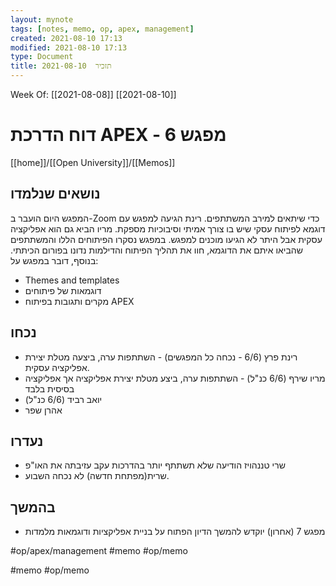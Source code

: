 ```yaml
---
layout: mynote
tags: [notes, memo, op, apex, management] 
created: 2021-08-10 17:13
modified: 2021-08-10 17:13
type: Document
title: תזכיר  2021-08-10
---
```

Week Of: [[2021-08-08]]
[[2021-08-10]]

# דוח הדרכת APEX	- מפגש 6	
[[home]]/[[Open University]]/[[Memos]]
## נושאים שנלמדו
המפגש היום הועבר ב-Zoom כדי שיתאים למירב המשתתפים.
רינת הגיעה למפגש עם דוגמא לפיתוח עסקי שיש בו צורך אמיתי וסיבוכיות מספקת.
מריו הביא גם הוא אפליקציה עסקית אבל היתר לא הגיעו מוכנים למפגש.
במפגש נסקרו הפיתוחים הללו והמשתתפים שהביאו איתם את הדוגמא, חוו את תהליך הפיתוח והדילמות נדונו בפורום הכיתתי.
בנוסף, דובר במפגש על:
- Themes and templates
- דוגמאות של פיתוחים
- מקרים ותגובות בפיתוח APEX

## נכחו

- רינת פרץ (6/6 - נכחה כל המפגשים)   - השתתפות ערה, ביצעה מטלת יצירת אפליקציה עסקית.	 
- מריו שירף (6/6 כנ"ל) - השתתפות ערה, ביצע מטלת יצירת אפליקציה אך אפליקציה בסיסית בלבד
- יואב רביד (6/6 כנ"ל) 
- אהרן שפר

## נעדרו
- שרי טננהויז הודיעה שלא תשתתף יותר בהדרכות עקב עזיבתה את האו"פ
- שרית(מפתחת חדשה) לא נכחה השבוע. 
 
 

## בהמשך

- מפגש 7 (אחרון) יוקדש להמשך הדיון הפתוח על בניית אפליקציות ודוגמאות מלמדות

#op/apex/management 
#memo 
#op/memo


 

#memo #op/memo

